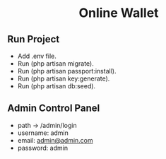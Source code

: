 <p align="center"><h1 style="text-align: center">Online Wallet</h1></p>


## Run Project

- Add .env file.
- Run (php artisan migrate).
- Run (php artisan passport:install).
- Run (php artisan key:generate).
- Run (php artisan db:seed).

## Admin Control Panel
- path -> /admin/login
- username: admin
- email: admin@admin.com
- password: admin
